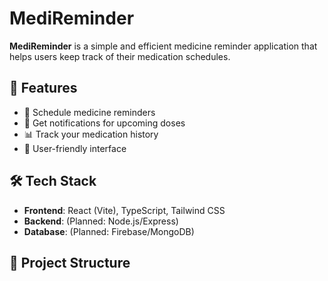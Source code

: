 # MediReminder

**MediReminder** is a simple and efficient medicine reminder application that helps users keep track of their medication schedules.

## 🚀 Features
- 📅 Schedule medicine reminders  
- 🔔 Get notifications for upcoming doses  
- 📊 Track your medication history  
- 🎨 User-friendly interface  

## 🛠 Tech Stack
- **Frontend**: React (Vite), TypeScript, Tailwind CSS  
- **Backend**: (Planned: Node.js/Express)  
- **Database**: (Planned: Firebase/MongoDB)  

## 📂 Project Structure
